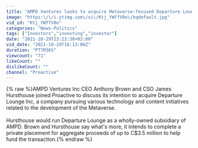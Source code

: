 ```yaml
---
title: "AMPD Ventures looks to acquire Metaverse-focused Departure Lounge"
image: "https:\/\/i.ytimg.com\/vi\/Ktj_YWffV0o\/hqdefault.jpg"
vid_id: "Ktj_YWffV0o"
categories: "News-Politics"
tags: ["Investors","investing","investor"]
date: "2021-10-29T23:23:38+03:00"
vid_date: "2021-10-29T16:13:06Z"
duration: "PT7M36S"
viewcount: "71"
likeCount: ""
dislikeCount: ""
channel: "Proactive"
---
```

{% raw %}AMPD Ventures Inc CEO Anthony Brown and CSO James Hursthouse joined Proactive to discuss its intention to acquire Departure Lounge Inc, a company pursuing various technology and content initiatives related to the development of the Metaverse.<br /><br />Hursthouse would run Departure Lounge as a wholly-owned subsidiary of AMPD. Brown and Hursthouse say what's more, it intends to complete a private placement for aggregate proceeds of up to C$3.5 million to help fund the transaction.{% endraw %}
